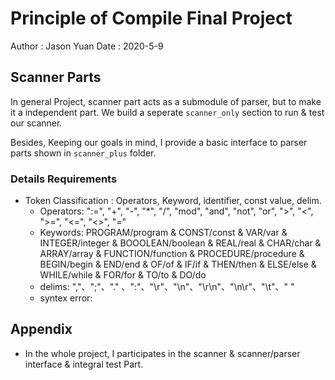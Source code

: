 # Principle of Compile Final Project 

Author : Jason Yuan  Date : 2020-5-9

## Scanner Parts 

In general Project, scanner part acts as a submodule of parser, but to make it a independent part. We build a seperate `scanner_only` section to run & test our scanner. 

Besides, Keeping our goals in mind, I provide a basic interface to parser parts shown in `scanner_plus` folder.

### Details Requirements 

-   Token Classification :  Operators, Keyword, identifier,  const value, delim.
    -   Operators: ":=", "+", "-", "*", "/", "mod", "and", "not", "or", ">", "<", ">=", "<=", "<>", "="
    -   Keywords: PROGRAM/program & CONST/const & VAR/var & INTEGER/integer & BOOOLEAN/boolean & REAL/real & CHAR/char & ARRAY/array & FUNCTION/function & PROCEDURE/procedure & BEGIN/begin & END/end & OF/of & IF/if & THEN/then & ELSE/else & WHILE/while & FOR/for & TO/to & DO/do 
    -   delims: ","、";"、"." 、":"、"\r"、"\n"、"\r\n"、"\n\r"、"\t"、" "
    -   syntex error: 

## Appendix

-   In the whole project, I participates in the scanner & scanner/parser interface & integral test Part. 